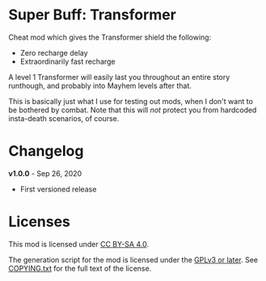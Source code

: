 Super Buff: Transformer
=======================

Cheat mod which gives the Transformer shield the following:

* Zero recharge delay
* Extraordinarily fast recharge

A level 1 Transformer will easily last you throughout an entire story
runthough, and probably into Mayhem levels after that.

This is basically just what I use for testing out mods, when I don't
want to be bothered by combat.  Note that this will *not* protect you
from hardcoded insta-death scenarios, of course.

Changelog
=========

**v1.0.0** - Sep 26, 2020
 * First versioned release
 
Licenses
========

This mod is licensed under [CC BY-SA 4.0](https://creativecommons.org/licenses/by-sa/4.0/).

The generation script for the mod is licensed under the
[GPLv3 or later](https://www.gnu.org/licenses/quick-guide-gplv3.html).
See [COPYING.txt](../../COPYING.txt) for the full text of the license.


